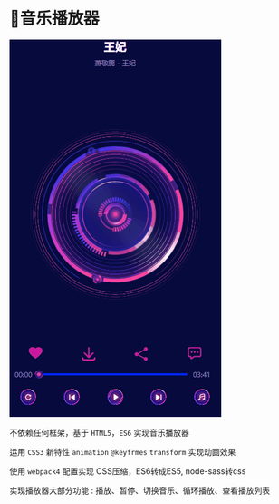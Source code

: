 # 🎵音乐播放器
![main](./images/demo2.gif)

不依赖任何框架，基于 `HTML5`，`ES6` 实现音乐播放器

运用 `CSS3` 新特性 `animation` `@keyfrmes` `transform` 实现动画效果

使用 `webpack4` 配置实现 CSS压缩，ES6转成ES5, node-sass转css

实现播放器大部分功能 : 播放、暂停、切换音乐、循环播放、查看播放列表